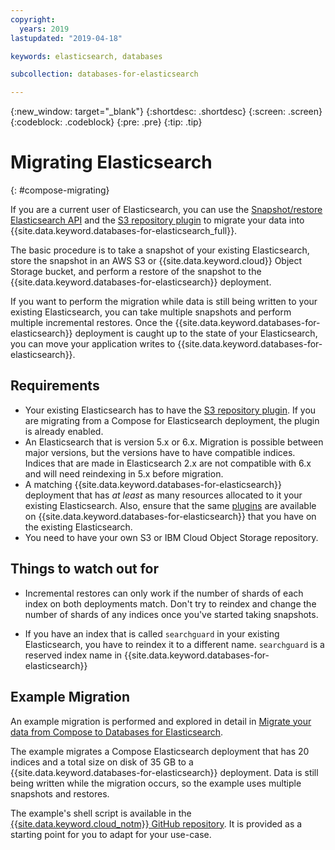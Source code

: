 ```yaml
---
copyright:
  years: 2019
lastupdated: "2019-04-18"

keywords: elasticsearch, databases

subcollection: databases-for-elasticsearch

---
```


{:new_window: target="_blank"}
{:shortdesc: .shortdesc}
{:screen: .screen}
{:codeblock: .codeblock}
{:pre: .pre}
{:tip: .tip}


# Migrating Elasticsearch
{: #compose-migrating}

If you are a current user of Elasticsearch, you can use the [Snapshot/restore Elasticsearch API](https://www.elastic.co/guide/en/elasticsearch/reference/current/modules-snapshots.html)
and the [S3 repository plugin](https://www.elastic.co/guide/en/elasticsearch/plugins/current/repository-s3.html) to migrate your data into {{site.data.keyword.databases-for-elasticsearch_full}}.

The basic procedure is to take a snapshot of your existing Elasticsearch, store the snapshot in an AWS S3 or {{site.data.keyword.cloud}} Object Storage bucket, and perform a restore of the snapshot to the {{site.data.keyword.databases-for-elasticsearch}} deployment. 

If you want to perform the migration while data is still being written to your existing Elasticsearch, you can take multiple snapshots and perform multiple incremental restores. Once the {{site.data.keyword.databases-for-elasticsearch}} deployment is caught up to the state of your Elasticsearch, you can move your application writes to {{site.data.keyword.databases-for-elasticsearch}}.

## Requirements

- Your existing Elasticsearch has to have the [S3 repository plugin](https://www.elastic.co/guide/en/elasticsearch/plugins/current/repository-s3.html). If you are migrating from a Compose for Elasticsearch deployment, the plugin is already enabled.
- An Elasticsearch that is version 5.x or 6.x. Migration is possible between major versions, but the versions have to have compatible indices. Indices that are made in Elasticsearch 2.x are not compatible with 6.x and will need reindexing in 5.x before migration.
- A matching {{site.data.keyword.databases-for-elasticsearch}} deployment that has _at least_ as many resources allocated to it your existing Elasticsearch. Also, ensure that the same [plugins](/docs/services/databases-for-elasticsearch?topic=databases-for-elastcisearch-plugins) are available on {{site.data.keyword.databases-for-elasticsearch}} that you have on the existing Elasticsearch.
- You need to have your own S3 or IBM Cloud Object Storage repository.

## Things to watch out for

- Incremental restores can only work if the number of shards of each index on both deployments match. Don't try to reindex and change the number of shards of any indices once you've started taking snapshots.

- If you have an index that is called `searchguard` in your existing Elasticsearch, you have to reindex it to a different name. `searchguard` is a reserved index name in {{site.data.keyword.databases-for-elasticsearch}}

## Example Migration

An example migration is performed and explored in detail in [Migrate your data from Compose to Databases for Elasticsearch](https://www.ibm.com/blogs/bluemix/2019/02/a-how-to-for-migrating-elasticsearch-to-ibm-cloud-databases-for-elasticsearch/). 

The example migrates a Compose Elasticsearch deployment that has 20 indices and a total size on disk of 35 GB to a {{site.data.keyword.databases-for-elasticsearch}} deployment. Data is still being written while the migration occurs, so the example uses multiple snapshots and restores.

The example's shell script is available in the [{{site.data.keyword.cloud_notm}} GitHub repository](https://github.com/IBM-Cloud/clouddatabases-migration-examples/tree/master/elasticsearch). It is provided as a starting point for you to adapt for your use-case.

